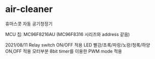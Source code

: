 # air-cleaner

휴마스콧 자동 공기청정기

MCU 칩: MC96F8216AU (MC96F8316 시리즈와 address 같음)

2021/08/11
Relay switch ON/OFF 적용
LED 빨강/초록/파랑/노랑/청록/하양 ON,OFF 적용
모터부분 8bit timer를 이용한 PWM mode 적용
